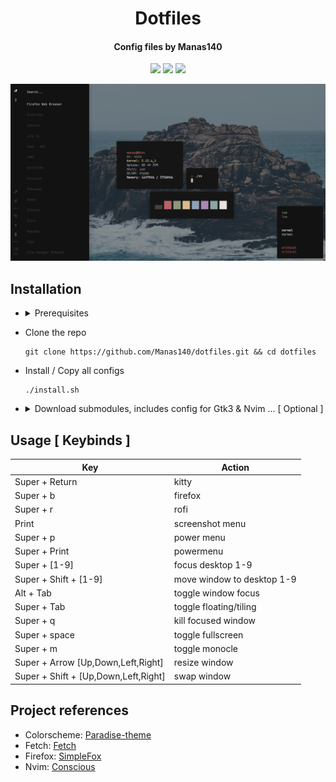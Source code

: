 <h1 align="center">Dotfiles</h1>
<h4 align="center">Config files by Manas140</h4>

<p align="center">
  <a href="https://github.com/Manas140/dotfiles/stargazers"><img src="https://img.shields.io/github/stars/Manas140/dotfiles?colorA=151515&colorB=8C977D&style=for-the-badge&logo=starship"></a>
  <a href="https://github.com/Manas140/dotfiles/issues"><img src="https://img.shields.io/github/issues/Manas140/dotfiles?colorA=151515&colorB=B66467&style=for-the-badge&logo=bugatti"></a>
  <a href="https://github.com/Manas140/dotfiles/network/members"><img src="https://img.shields.io/github/forks/Manas140/dotfiles?colorA=151515&colorB=8DA3B9&style=for-the-badge&logo=github"></a>
</p>

<p align="center">
  <img src="preview.png">
</p>

## Installation

- <details><summary>Prerequisites</summary>
  > Must have, just to make sure everything works properly
  
    ```
    ImageMagick alsa-plugins-pulseaudio bspwm dunst feh flameshot i3lock-color kitty maim notify-send pactl picom pulseaudio redshift rofi sxhkd tint2 xbacklight xclip xsettingsd zsh
    ```
  
  > Suggested, makes everything feel complete

    ```
    alacritty bash firefox htop lf lite-xl mpv nvim zathura
    ```
  
  > For convinience, make your life easy

    ```
    bc ffmpeg fzf make xdg-utils xdotools 
    ```

</details>

- Clone the repo

  ```
  git clone https://github.com/Manas140/dotfiles.git && cd dotfiles
  ```

- Install / Copy all configs

  ```
  ./install.sh 
  ```

- <details><summary>Download submodules, includes config for Gtk3 & Nvim ... [ Optional ]</summary>

  ```
  git submodules init
  git submodules update
  ```
  
  > Once Done, 
  
  > - Follow Gtk3 installation over [here](https://github.com/paradise-theme/gtk).
  
  > - Follow Nvim installation over [here](https://github.com/manas140/conscious).

</details>

## Usage [ Keybinds ] 
| Key                                  | Action                     |
| -----                                | -----                      |
| Super + Return                       | kitty                      |
| Super + b                            | firefox                    |
| Super + r                            | rofi                       |
| Print                                | screenshot menu            |
| Super + p                            | power menu                 |
| Super + Print                        | powermenu                  |
| Super + [1-9]                        | focus desktop 1-9          |
| Super + Shift + [1-9]                | move window to desktop 1-9 |
| Alt + Tab                            | toggle window focus        |
| Super + Tab                          | toggle floating/tiling     |
| Super + q                            | kill focused window        |
| Super + space                        | toggle fullscreen          |
| Super + m                            | toggle monocle             |
| Super + Arrow [Up,Down,Left,Right]   | resize window              |
| Super + Shift + [Up,Down,Left,Right] | swap window                |

## Project references
  - Colorscheme: [Paradise-theme](https://github.com/paradise-theme)
  - Fetch: [Fetch](https://github.com/manas140/fetch)
  - Firefox: [SimpleFox](https://github.com/migueravila/SimpleFox)
  - Nvim: [Conscious](https://github.com/manas140/conscious)
